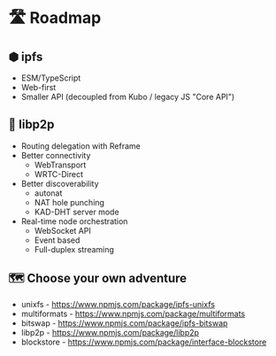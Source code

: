 # 🛣️ Roadmap

## ⬢ ipfs

* ESM/TypeScript
* Web-first
* Smaller API (decoupled from Kubo / legacy JS "Core API")

## 🧪 libp2p

* Routing delegation with Reframe
* Better connectivity
  * WebTransport
  * WRTC-Direct
* Better discoverability
  * autonat
  * NAT hole punching
  * KAD-DHT server mode
* Real-time node orchestration
  * WebSocket API
  * Event based
  * Full-duplex streaming

## 🗺️ Choose your own adventure

* unixfs - https://www.npmjs.com/package/ipfs-unixfs
* multiformats - https://www.npmjs.com/package/multiformats
* bitswap - https://www.npmjs.com/package/ipfs-bitswap
* libp2p - https://www.npmjs.com/package/libp2p
* blockstore - https://www.npmjs.com/package/interface-blockstore
